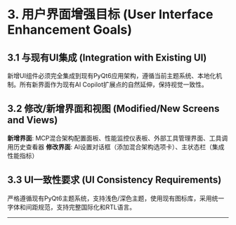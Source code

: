 # 3. 用户界面增强目标 (User Interface Enhancement Goals)

## 3.1 与现有UI集成 (Integration with Existing UI)
新增UI组件必须完全集成到现有PyQt6应用架构，遵循当前主题系统、本地化机制。所有新界面作为现有AI Copilot扩展点的自然延伸，保持视觉一致性。

## 3.2 修改/新增界面和视图 (Modified/New Screens and Views)
**新增界面**: MCP混合架构配置面板、性能监控仪表板、外部工具管理界面、工具调用历史查看器
**修改界面**: AI设置对话框（添加混合架构选项卡）、主状态栏（集成性能指标）

## 3.3 UI一致性要求 (UI Consistency Requirements)
严格遵循现有PyQt6主题系统，支持浅色/深色主题，使用现有图标库，采用统一字体和间距规范，支持完整国际化和RTL语言。

---
